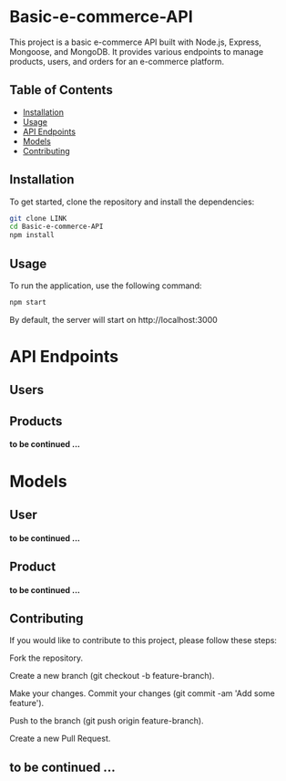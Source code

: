 # Basic-e-commerce-API

This project is a basic e-commerce API built with Node.js, Express, Mongoose, and MongoDB. It provides various endpoints to manage products, users, and orders for an e-commerce platform.
## Table of Contents

- [Installation](#installation)
- [Usage](#usage)
- [API Endpoints](#api-endpoints)
- [Models](#models)
- [Contributing](#contributing)


## Installation
To get started, clone the repository and install the dependencies:

```bash
git clone LINK
cd Basic-e-commerce-API
npm install
```

## Usage

To run the application, use the following command:
```bash
npm start
```
By default, the server will start on http://localhost:3000

# API Endpoints
## Users
 ## Products
#### to be continued ...
# Models
## User
#### to be continued ...
## Product
#### to be continued ...

## Contributing
If you would like to contribute to this project, please follow these steps:

Fork the repository.

Create a new branch (git checkout -b feature-branch).

Make your changes.
Commit your changes (git commit -am 'Add some feature').

Push to the branch (git push origin feature-branch).

Create a new Pull Request.


## to be continued ...

